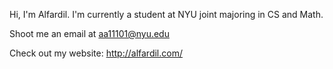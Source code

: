 Hi, I'm Alfardil. I'm currently a student at NYU joint majoring in CS and Math. 

Shoot me an email at aa11101@nyu.edu

Check out my website: http://alfardil.com/ 

